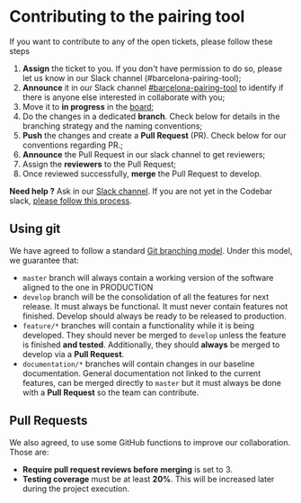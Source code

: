 # Contributing to the pairing tool

If you want to contribute to any of the open tickets, please follow these steps

1. **Assign** the ticket to you. If you don't have permission to do so, please let us know in our Slack channel (#barcelona-pairing-tool);
1. **Announce** it in our Slack channel [#barcelona-pairing-tool](https://codebar.slack.com/archives/GQQ5T8UCQ) to identify if there is anyone else interested in collaborate with you;
1. Move it to **in progress** in the [board](https://github.com/codebar/pairing-tool/projects/1);
1. Do the changes in a dedicated **branch**. Check below for details in the branching strategy and the naming conventions;
1. **Push** the changes and create a **Pull Request** (PR). Check below for our conventions regarding PR.;
1. **Announce** the Pull Request in our slack channel to get reviewers;
1. Assign the **reviewers** to the Pull Request;
1. Once reviewed successfully, **merge** the Pull Request to develop.

**Need help ?** Ask in our [Slack channel](https://codebar.slack.com/archives/GQQ5T8UCQ). If you are not yet in the Codebar slack, [please follow this process](https://slack.codebar.io/).

## Using git

We have agreed to follow a standard [Git branching model](https://nvie.com/posts/a-successful-git-branching-model/). Under this model, we guarantee that:
* `master` branch will always contain a working version of the software aligned to the one in PRODUCTION
* `develop` branch will be the consolidation of all the features for next release. It must always be functional. It must never contain features not finished. Develop should always be ready to be released to production.
* `feature/*` branches will contain a functionality while it is being developed. They should never be merged to `develop` unless the feature is finished **and tested**. Additionally, they should **always** be merged to develop via a **Pull Request**.
* `documentation/*` branches will contain changes in our baseline documentation. General documentation not linked to the current features, can be merged directly to `master` but it must always be done with a **Pull Request** so the team can contribute.


## Pull Requests

We also agreed, to use some GitHub functions to improve our collaboration. Those are:

* **Require pull request reviews before merging** is set to 3.
* **Testing coverage** must be at least **20%**. This will be increased later during the project execution.
